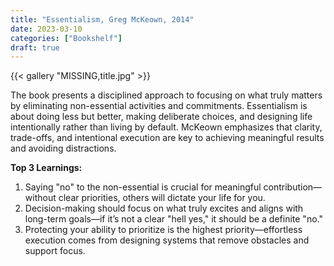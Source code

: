 ```yaml
---
title: "Essentialism, Greg McKeown, 2014"
date: 2023-03-10
categories: ["Bookshelf"]
draft: true
---
```


{{< gallery "MISSING,title.jpg" >}}

The book presents a disciplined approach to focusing on what truly matters by eliminating non-essential activities and commitments. Essentialism is about doing less but better, making deliberate choices, and designing life intentionally rather than living by default. McKeown emphasizes that clarity, trade-offs, and intentional execution are key to achieving meaningful results and avoiding distractions.

**Top 3 Learnings:**

1. Saying "no" to the non-essential is crucial for meaningful contribution—without clear priorities, others will dictate your life for you.
2. Decision-making should focus on what truly excites and aligns with long-term goals—if it’s not a clear "hell yes," it should be a definite "no."
3. Protecting your ability to prioritize is the highest priority—effortless execution comes from designing systems that remove obstacles and support focus.
